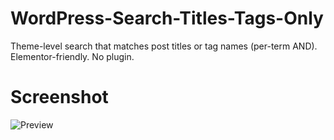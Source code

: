 # WordPress-Search-Titles-Tags-Only
Theme-level search that matches post titles or tag names (per-term AND). Elementor-friendly. No plugin.

# Screenshot
![Preview](https://github.com/elias1435/wp_post_live_search_category_chips/blob/main/WordPress-Search-Titles-Tags-Only.webp?raw=true)

